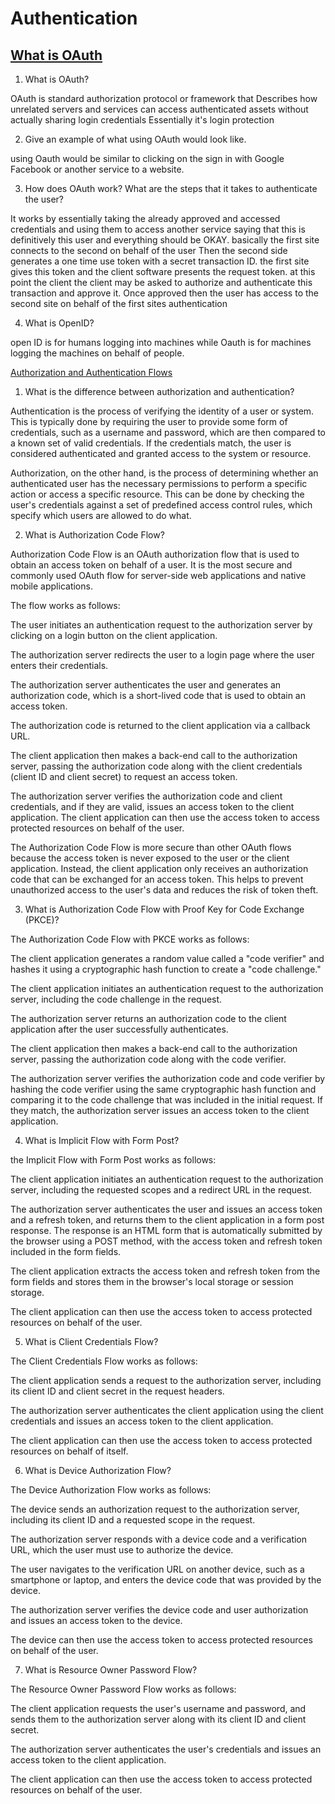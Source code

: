 # Authentication

## [What is OAuth](https://www.csoonline.com/article/3216404/what-is-oauth-how-the-open-authorization-framework-works.html)

1. What is OAuth?

OAuth is standard authorization protocol or framework that Describes how unrelated servers and services can access authenticated assets without actually sharing login credentials Essentially it's login protection

2. Give an example of what using OAuth would look like.

using Oauth would be similar to clicking on the sign in with Google Facebook or another service to a website.

3. How does OAuth work? What are the steps that it takes to authenticate the user?

It works by essentially taking the already approved and accessed credentials and using them to access another service saying that this is definitively this user and everything should be OKAY. basically the first site connects to the second on behalf of the user Then the second side generates a one time use token with a secret transaction ID. the first site gives this token and the client software presents the request token. at this point the client the client may be asked to authorize and authenticate this transaction and approve it. Once approved then the user has access to the second site on behalf of the first sites authentication 

4. What is OpenID?

open ID is for humans logging into machines while Oauth is for machines logging the machines on behalf of people.

[Authorization and Authentication Flows](https://auth0.com/docs/flows)

1. What is the difference between authorization and authentication?

Authentication is the process of verifying the identity of a user or system. This is typically done by requiring the user to provide some form of credentials, such as a username and password, which are then compared to a known set of valid credentials. If the credentials match, the user is considered authenticated and granted access to the system or resource.

Authorization, on the other hand, is the process of determining whether an authenticated user has the necessary permissions to perform a specific action or access a specific resource. This can be done by checking the user's credentials against a set of predefined access control rules, which specify which users are allowed to do what.

2. What is Authorization Code Flow?

Authorization Code Flow is an OAuth authorization flow that is used to obtain an access token on behalf of a user. It is the most secure and commonly used OAuth flow for server-side web applications and native mobile applications.

The flow works as follows:

The user initiates an authentication request to the authorization server by clicking on a login button on the client application.

The authorization server redirects the user to a login page where the user enters their credentials.

The authorization server authenticates the user and generates an authorization code, which is a short-lived code that is used to obtain an access token.

The authorization code is returned to the client application via a callback URL.

The client application then makes a back-end call to the authorization server, passing the authorization code along with the client credentials (client ID and client secret) to request an access token.

The authorization server verifies the authorization code and client credentials, and if they are valid, issues an access token to the client application.
The client application can then use the access token to access protected resources on behalf of the user.

The Authorization Code Flow is more secure than other OAuth flows because the access token is never exposed to the user or the client application. Instead, the client application only receives an authorization code that can be exchanged for an access token. This helps to prevent unauthorized access to the user's data and reduces the risk of token theft.

3. What is Authorization Code Flow with Proof Key for Code Exchange (PKCE)?

The Authorization Code Flow with PKCE works as follows:

The client application generates a random value called a "code verifier" and hashes it using a cryptographic hash function to create a "code challenge."

The client application initiates an authentication request to the authorization server, including the code challenge in the request.

The authorization server returns an authorization code to the client application after the user successfully authenticates.

The client application then makes a back-end call to the authorization server, passing the authorization code along with the code verifier.

The authorization server verifies the authorization code and code verifier by hashing the code verifier using the same cryptographic hash function and comparing it to the code challenge that was included in the initial request. If they match, the authorization server issues an access token to the client application.

4. What is Implicit Flow with Form Post?

 the Implicit Flow with Form Post works as follows:

The client application initiates an authentication request to the authorization server, including the requested scopes and a redirect URL in the request.

The authorization server authenticates the user and issues an access token and a refresh token, and returns them to the client application in a form post response. The response is an HTML form that is automatically submitted by the browser using a POST method, with the access token and refresh token included in the form fields.

The client application extracts the access token and refresh token from the form fields and stores them in the browser's local storage or session storage.

The client application can then use the access token to access protected resources on behalf of the user.

5. What is Client Credentials Flow?

The Client Credentials Flow works as follows:

The client application sends a request to the authorization server, including its client ID and client secret in the request headers.

The authorization server authenticates the client application using the client credentials and issues an access token to the client application.

The client application can then use the access token to access protected resources on behalf of itself.

6. What is Device Authorization Flow?

The Device Authorization Flow works as follows:

The device sends an authorization request to the authorization server, including its client ID and a requested scope in the request.

The authorization server responds with a device code and a verification URL, which the user must use to authorize the device.

The user navigates to the verification URL on another device, such as a smartphone or laptop, and enters the device code that was provided by the device.

The authorization server verifies the device code and user authorization and issues an access token to the device.

The device can then use the access token to access protected resources on behalf of the user.

7. What is Resource Owner Password Flow?

The Resource Owner Password Flow works as follows:

The client application requests the user's username and password, and sends them to the authorization server along with its client ID and client secret.

The authorization server authenticates the user's credentials and issues an access token to the client application.

The client application can then use the access token to access protected resources on behalf of the user.
